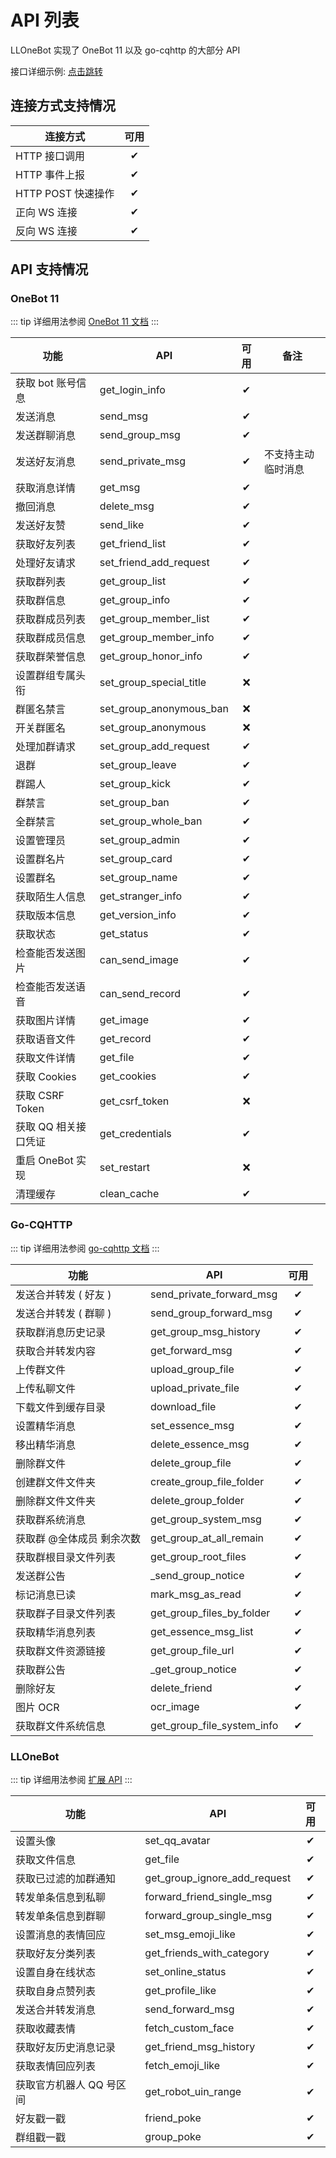 # API 列表

LLOneBot 实现了 OneBot 11 以及 go-cqhttp 的大部分 API

接口详细示例: [点击跳转](https://api.napneko.com)

## 连接方式支持情况
| 连接方式           |可用|
|----------------|:-:| 
| HTTP 接口调用      | ✔ |
| HTTP 事件上报      | ✔ |
| HTTP POST 快速操作 | ✔ |
| 正向 WS 连接       | ✔ |
| 反向 WS 连接       | ✔ |

## API 支持情况

### OneBot 11

::: tip
详细用法参阅 [OneBot 11 文档](https://github.com/botuniverse/onebot-11/blob/master/api/public.md)
:::

| 功能 |     API    |可用| 备注 |
| --- | -------------  |:--:| -------------- | 
| 获取 bot 账号信息 |   get_login_info | ✔ | |
| 发送消息 |   send_msg | ✔ |
| 发送群聊消息 |   send_group_msg | ✔ |
| 发送好友消息 |   send_private_msg | ✔ | 不支持主动临时消息 |
| 获取消息详情 |   get_msg | ✔ |
| 撤回消息 |   delete_msg | ✔ |
| 发送好友赞 |   send_like | ✔ | |
| 获取好友列表 |   get_friend_list | ✔ |
| 处理好友请求 |   set_friend_add_request | ✔ |
| 获取群列表 |   get_group_list | ✔ |
| 获取群信息 |   get_group_info | ✔ |
| 获取群成员列表 |   get_group_member_list | ✔ |
| 获取群成员信息 |   get_group_member_info | ✔ |
| 获取群荣誉信息 | get_group_honor_info | ✔ |
| 设置群组专属头衔 |   set_group_special_title | ❌ |
| 群匿名禁言 |   set_group_anonymous_ban | ❌ |
| 开关群匿名 |   set_group_anonymous | ❌ |
| 处理加群请求 |   set_group_add_request | ✔ |
| 退群 |   set_group_leave | ✔ |
| 群踢人 |   set_group_kick | ✔ |
| 群禁言 |   set_group_ban | ✔ |
| 全群禁言 |   set_group_whole_ban | ✔ |
| 设置管理员 |   set_group_admin | ✔ |
| 设置群名片 |   set_group_card | ✔ |
| 设置群名 |   set_group_name | ✔ |
| 获取陌生人信息 |   get_stranger_info | ✔ | |
| 获取版本信息 |   get_version_info | ✔ |
| 获取状态 |   get_status | ✔ |
| 检查能否发送图片 |   can_send_image | ✔ |
| 检查能否发送语音 |   can_send_record | ✔ |
| 获取图片详情 |   get_image | ✔ |
| 获取语音文件 |   get_record | ✔ |
| 获取文件详情 |   get_file | ✔ |
| 获取 Cookies |  get_cookies | ✔ |
| 获取 CSRF Token |  get_csrf_token | ❌ |
| 获取 QQ 相关接口凭证 |  get_credentials | ✔ |
| 重启 OneBot 实现 | set_restart | ❌ |
| 清理缓存 | clean_cache | ✔ |

### Go-CQHTTP

::: tip
详细用法参阅 [go-cqhttp 文档](https://docs.go-cqhttp.org/api/)
:::

| 功能 |     API    |可用|
| --- | -------------  |:--:|
| 发送合并转发 ( 好友 ) | send_private_forward_msg | ✔ |
| 发送合并转发 ( 群聊 ) | send_group_forward_msg | ✔ |
| 获取群消息历史记录 | get_group_msg_history | ✔ |
| 获取合并转发内容 | get_forward_msg | ✔ |
| 上传群文件 | upload_group_file | ✔ |
| 上传私聊文件 | upload_private_file | ✔ |
| 下载文件到缓存目录 | download_file | ✔ |
| 设置精华消息 | set_essence_msg | ✔ |
| 移出精华消息 | delete_essence_msg | ✔ |
| 删除群文件 | delete_group_file | ✔ |
| 创建群文件文件夹 | create_group_file_folder | ✔ |
| 删除群文件文件夹 | delete_group_folder | ✔ |
| 获取群系统消息 | get_group_system_msg | ✔ |
| 获取群 @全体成员 剩余次数 | get_group_at_all_remain | ✔ |
| 获取群根目录文件列表 | get_group_root_files | ✔ |
| 发送群公告 | _send_group_notice | ✔ |
| 标记消息已读 | mark_msg_as_read | ✔ |
| 获取群子目录文件列表 | get_group_files_by_folder | ✔ |
| 获取精华消息列表 | get_essence_msg_list | ✔ |
| 获取群文件资源链接 | get_group_file_url | ✔ |
| 获取群公告 | _get_group_notice | ✔ |
| 删除好友 | delete_friend | ✔ |
| 图片 OCR | ocr_image | ✔ |
| 获取群文件系统信息 | get_group_file_system_info | ✔ |

### LLOneBot

::: tip
详细用法参阅 [扩展 API](./extends_api.md)
:::

| 功能 |     API    |可用|
| --- | -------------  |:--:|
| 设置头像 | set_qq_avatar | ✔ |
| 获取文件信息 | get_file | ✔ |
| 获取已过滤的加群通知 | get_group_ignore_add_request | ✔ |
| 转发单条信息到私聊 | forward_friend_single_msg | ✔ |
| 转发单条信息到群聊 | forward_group_single_msg | ✔ |
| 设置消息的表情回应 | set_msg_emoji_like | ✔ |
| 获取好友分类列表 | get_friends_with_category | ✔ |
| 设置自身在线状态 | set_online_status | ✔ |
| 获取自身点赞列表 | get_profile_like | ✔ |
| 发送合并转发消息 | send_forward_msg | ✔ |
| 获取收藏表情 | fetch_custom_face | ✔ |
| 获取好友历史消息记录 | get_friend_msg_history | ✔ |
| 获取表情回应列表 | fetch_emoji_like | ✔ |
| 获取官方机器人 QQ 号区间 | get_robot_uin_range | ✔ |
| 好友戳一戳 | friend_poke | ✔ |
| 群组戳一戳 | group_poke | ✔ |
